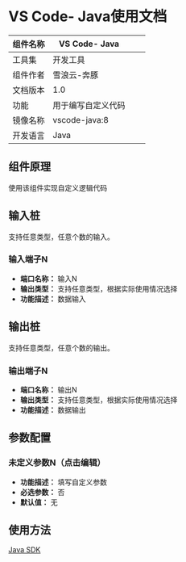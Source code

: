 # VS Code- Java使用文档
| 组件名称 | VS Code- Java |  |  |
| --- | --- | --- | --- |
| 工具集 | 开发工具 |  |  |
| 组件作者 | 雪浪云-奔豚 |  |  |
| 文档版本 | 1.0 |  |  |
| 功能 | 用于编写自定义代码 |  |  |
| 镜像名称 | vscode-java:8 |  |  |
| 开发语言 | Java |  |  |

## 组件原理
使用该组件实现自定义逻辑代码

## 输入桩
支持任意类型，任意个数的输入。

### 输入端子N

- **端口名称：** 输入N
- **输出类型：** 支持任意类型，根据实际使用情况选择
- **功能描述：** 数据输入

## 输出桩
支持任意类型，任意个数的输出。

### 输出端子N

- **端口名称：** 输出N
- **输出类型：** 支持任意类型，根据实际使用情况选择
- **功能描述：** 数据输出

## 参数配置
### 未定义参数N（点击编辑）

- **功能描述：** 填写自定义参数
- **必选参数：** 否
- **默认值：** 无

## 使用方法
[Java SDK](../../../组件制作/开发-SDK/Java/vscode.md)

